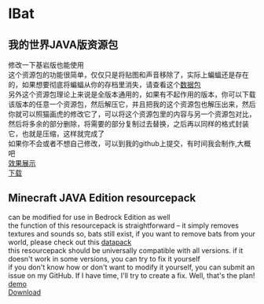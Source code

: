 # IBat
## 我的世界JAVA版资源包  
修改一下基岩版也能使用  
这个资源包的功能很简单，仅仅只是将贴图和声音移除了，实际上蝙蝠还是存在的，如果想要彻底将蝙蝠从你的存档里消失，请查看这个[数据包](https://github.com/Oururis/Batk)  
另外这个资源包理论上来说是全版本通用的，如果有不起作用的版本，你可以下载该版本的任意一个资源包，然后解压它，并且把我的这个资源包也解压出来，然后你就可以照猫画虎的修改它了，可以将这个资源包里的内容与另一个资源包对比，然后将多余的部分删除，将需要的部分复制过去替换，之后再以同样的格式封装它，也就是压缩，这样就完成了  
如果你不会或者不想自己修改，可以到我的github上提交，有时间我会制作,大概吧  
[效果展示](https://www.bilibili.com/video/BV1Xk4y1578y/?spm_id_from=333.999.0.0)  
[下载](https://github.com/Oururis/IBat/releases)
## Minecraft JAVA Edition resourcepack  
can be modified for use in Bedrock Edition as well  
the function of this resourcepack is straightforward – it simply removes textures and sounds 
so, bats still exist, if you want to remove bats from your world, please check out this [datapack](https://github.com/Oururis/Batk)  
this resourcepack should be universally compatible with all versions. if it doesn't work in some versions, you can try to fix it yourself  
if you don't know how or don't want to modify it yourself, you can submit an issue on my GitHub. If I have time, I'll try to create a fix. Well, that's the plan!  
[demo](https://youtu.be/imQJT0pZHlY)  
[Download](https://github.com/Oururis/IBat/releases)
